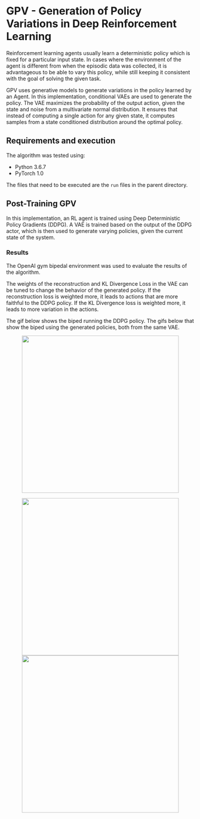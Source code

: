 # GPV - Generation of Policy Variations in Deep Reinforcement Learning

Reinforcement learning agents usually learn a deterministic policy which is fixed for a particular input state. In cases where the environment of the agent is different from when the episodic data was collected, it is advantageous to be able to vary this policy, while still keeping it consistent with the goal of solving the given task.

GPV uses generative models to generate variations in the policy learned by an Agent. In this implementation, conditional VAEs are used to generate the policy. The VAE maximizes the probability of the output action, given the state and noise from a multivariate normal distribution. It ensures that instead of computing a single action for any given state, it computes samples from a state conditioned distribution around the optimal policy.

## Requirements and execution

The algorithm was tested using:
- Python 3.6.7
- PyTorch 1.0

The files that need to be executed are the `run` files in the parent directory.

## Post-Training GPV

In this implementation, an RL agent is trained using Deep Deterministic Policy Gradients (DDPG). A VAE is trained based on the output of the DDPG actor, which is then used to generate varying policies, given the current state of the system.

### Results

The OpenAI gym bipedal environment was used to evaluate the results of the algorithm. 

The weights of the reconstruction and KL Divergence Loss in the VAE can be tuned to change the behavior of the generated policy. If the reconstruction loss is weighted more, it leads to actions that are more faithful to the DDPG policy. If the KL Divergence loss is weighted more, it leads to more variation in the actions.

The gif below shows the biped running the DDPG policy. The gifs below that show the biped using the generated policies, both from the same VAE.

<p align="center">
<img src="https://media.giphy.com/media/ddx0IwLxYIQfyAb2MW/giphy.gif" width="420" />
</p>

<p align="center">
<img src="https://media.giphy.com/media/bEUx2P6oYc0rrjG17E/giphy.gif" width="420" />
<img src="https://media.giphy.com/media/Zw4tEpQ3Hcxx0xX3XC/giphy.gif" width="420" /> 
</p>
